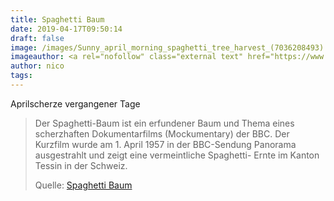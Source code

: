 ```yaml
---
title: Spaghetti Baum
date: 2019-04-17T09:50:14
draft: false
image: /images/Sunny_april_morning_spaghetti_tree_harvest_(7036208493).jpg
imageauthor: <a rel="nofollow" class="external text" href="https://www.flickr.com/people/29233640@N07">Robert Couse-Baker</a> from Sacramento, California
author: nico
tags: 
---
```


Aprilscherze vergangener Tage

> Der Spaghetti-Baum ist ein erfundener Baum und Thema eines scherzhaften
> Dokumentarfilms (Mockumentary) der BBC. Der Kurzfilm wurde am 1. April 1957 in
> der BBC-Sendung Panorama ausgestrahlt und zeigt eine vermeintliche Spaghetti-
> Ernte im Kanton Tessin in der Schweiz.
>
> Quelle: [Spaghetti Baum](https://de.wikipedia.org/wiki/Spaghetti-Baum)
